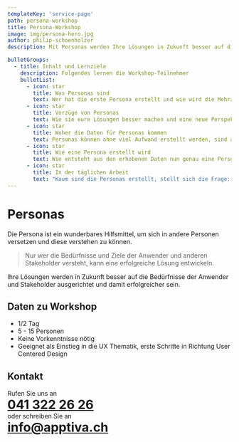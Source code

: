 ```yaml
---
templateKey: 'service-page'
path: persona-workshop
title: Persona-Workshop
image: img/persona-hero.jpg
author: philip-schoenholzer
description: Mit Personas werden Ihre Lösungen in Zukunft besser auf die Bedürfnisse der Anwender und Stakeholder ausgerichtet und damit erfolgreicher sein.

bulletGroups:
  - title: Inhalt und Lernziele
    description: Folgendes lernen die Workshop-Teilnehmer
    bulletList:
      - icon: star
        title: Was Personas sind
        text: Wer hat die erste Persona erstellt und wie wird die Mehrzahl von Persona korrekt geschrieben. Und was ist eine Persona überhaupt?
      - icon: star
        title: Vorzüge von Personas
        text: Wie sie eure Lösungen besser machen und eine neue Perspektive in deren Entwicklung bringen.
      - icon: star
        title: Woher die Daten für Personas kommen
        text: Personas können ohne viel Aufwand erstellt werden, sind aber mit den entsprechenden Daten aus Erhebungen noch wirksamer.
      - icon: star 
        title: Wie eine Persona erstellt wird
        text: Wie entsteht aus den erhobenen Daten nun genau eine Persona? Was muss beachtet werden?
      - icon: star
        title: In der täglichen Arbeit
        text: "Kaum sind die Personas erstellt, stellt sich die Frage: 'Und jetzt?' Wie werden Personas in der täglichen Arbeit eingesetzt und wann werden neue oder zusätzlich Personas erstellt."
---
```


# Personas

Die Persona ist ein wunderbares Hilfsmittel, um sich in andere Personen versetzen und diese verstehen zu können.

> Nur wer die Bedürfnisse und Ziele der Anwender und anderen Stakeholder versteht, kann eine erfolgreiche Lösung entwickeln.

Ihre Lösungen werden in Zukunft besser auf die Bedürfnisse der Anwender und Stakeholder ausgerichtet und damit erfolgreicher sein.

## Daten zu Workshop

* 1/2 Tag
* 5 - 15 Personen
* Keine Vorkenntnisse nötig
* Geeignet als Einstieg in die UX Thematik, erste Schritte in Richtung User Centered Design

<style>
.service h1, .service h2, .service p {
  margin: 0;
}
</style>

## Kontakt

<div class="service">

Rufen Sie uns an

# <a href="tel:+41413222626">041 322 26 26</a>

oder schreiben Sie an

# <a href="mailto:info@apptiva.ch">info@­apptiva.ch</a>

</div>
